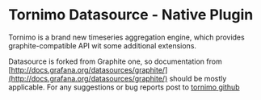 # Tornimo Datasource -  Native Plugin

Tornimo is a brand new timeseries aggregation engine, which provides graphite-compatible API wit some additional extensions.

Datasource is forked from Graphite one, so documentation from [http://docs.grafana.org/datasources/graphite/](http://docs.grafana.org/datasources/graphite/) should be mostly applicable.
For any suggestions or bug reports post to [tornimo github](https://github.com/tornimo/tornimo-grafana-datasource/issues)
